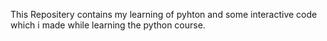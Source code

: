 This Repositery contains my learning of pyhton and some interactive code which i made while learning the python course.
